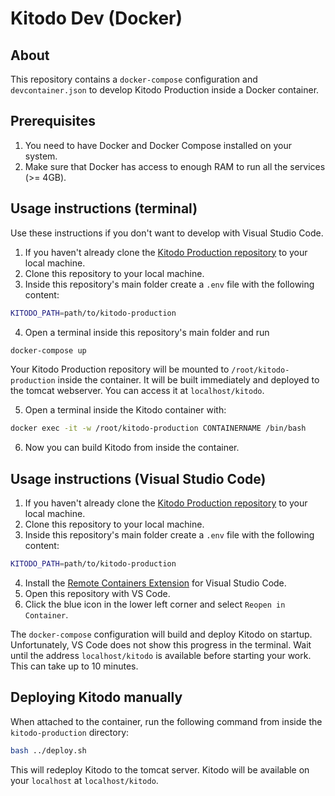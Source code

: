 # Kitodo Dev (Docker)

## About
This repository contains a `docker-compose` configuration and `devcontainer.json` to develop Kitodo Production inside a Docker container.

## Prerequisites

1. You need to have Docker and Docker Compose installed on your system.
2. Make sure that Docker has access to enough RAM to run all the services (>= 4GB).


## Usage instructions (terminal)

Use these instructions if you don't want to develop with Visual Studio Code.
1. If you haven't already clone the [Kitodo Production repository](https://github.com/kitodo/kitodo-production) to your local machine.
2. Clone this repository to your local machine.
3. Inside this repository's main folder create a `.env` file with the following content:
```bash
KITODO_PATH=path/to/kitodo-production
```
4. Open a terminal inside this repository's main folder and run

```bash
docker-compose up
```

Your Kitodo Production repository will be mounted to `/root/kitodo-production` inside the container. It will be built immediately and deployed to the tomcat webserver.
You can access it at `localhost/kitodo`.

5. Open a terminal inside the Kitodo container with:

```bash
docker exec -it -w /root/kitodo-production CONTAINERNAME /bin/bash
```

6. Now you can build Kitodo from inside the container. 

## Usage instructions (Visual Studio Code)
1. If you haven't already clone the [Kitodo Production repository](https://github.com/kitodo/kitodo-production) to your local machine.
2. Clone this repository to your local machine.
3. Inside this repository's main folder create a `.env` file with the following content:
```bash
KITODO_PATH=path/to/kitodo-production
```
4. Install the [Remote Containers Extension](https://marketplace.visualstudio.com/items?itemName=ms-vscode-remote.remote-containers) for Visual Studio Code.
5. Open this repository with VS Code.
6. Click the blue icon in the lower left corner and select `Reopen in Container`.

The `docker-compose` configuration will build and deploy Kitodo on startup. Unfortunately, VS Code does not show this progress in the terminal. Wait until the address `localhost/kitodo` is available before starting your work. This can take up to 10 minutes.

## Deploying Kitodo manually
When attached to the container, run the following command from inside the `kitodo-production` directory:

```bash
bash ../deploy.sh
```

This will redeploy Kitodo to the tomcat server. Kitodo will be available on your `localhost` at `localhost/kitodo`.
